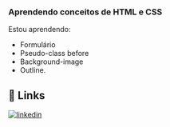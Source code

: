 ### Aprendendo conceitos de HTML e CSS

Estou aprendendo:

- Formulário
- Pseudo-class before
- Background-image
- Outline.

## 🔗 Links

[![linkedin](https://img.shields.io/badge/linkedin-0A66C2?style=for-the-badge&logo=linkedin&logoColor=white)](https://www.linkedin.com/in/jjfaleiro/)
